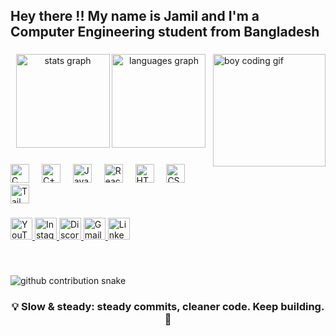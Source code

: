 <h2 align="left">Hey there !! My name is Jamil and I'm a Computer Engineering student from Bangladesh</h2>

###

<!-- Boy Coding GIF -->
<img align="right" height="180" src="https://media.giphy.com/media/fkZukR450RQ1qnGaq9/giphy.gif" alt="boy coding gif" />

###

<div align="center">
  <img src="https://github-readme-stats.vercel.app/api?username=hey-jamil&show_icons=true&include_all_commits=true&count_private=true&theme=radical" height="150" alt="stats graph" />
  <img src="https://github-readme-stats.vercel.app/api/top-langs?username=hey-jamil&layout=compact&card_width=320&langs_count=6&theme=radical" height="150" alt="languages graph" />
</div>

###

<div align="left">
  <img src="https://cdn.jsdelivr.net/gh/devicons/devicon/icons/c/c-original.svg" height="30" alt="C" />
  <img width="12"/>
  <img src="https://cdn.jsdelivr.net/gh/devicons/devicon/icons/cplusplus/cplusplus-original.svg" height="30" alt="C++" />
  <img width="12"/>
  <img src="https://cdn.jsdelivr.net/gh/devicons/devicon/icons/javascript/javascript-original.svg" height="30" alt="JavaScript" />
  <img width="12"/>
  <img src="https://cdn.jsdelivr.net/gh/devicons/devicon/icons/react/react-original.svg" height="30" alt="React" />
  <img width="12"/>
  <img src="https://cdn.jsdelivr.net/gh/devicons/devicon/icons/html5/html5-original.svg" height="30" alt="HTML5" />
  <img width="12"/>
  <img src="https://cdn.jsdelivr.net/gh/devicons/devicon/icons/css3/css3-original.svg" height="30" alt="CSS3" />
  <img width="12"/>
  <img src="https://www.vectorlogo.zone/logos/tailwindcss/tailwindcss-icon.svg" height="30" alt="Tailwind" />
</div>

###

<div align="left">
  <a href="https://youtube.com/YOUR_CHANNEL" target="_blank">
    <img src="https://img.shields.io/static/v1?message=YouTube&logo=youtube&style=for-the-badge&color=FF0000" height="35" alt="YouTube" />
  </a>
  <a href="https://instagram.com/YOUR_INSTAGRAM" target="_blank">
    <img src="https://img.shields.io/static/v1?message=Instagram&logo=instagram&style=for-the-badge&color=E4405F" height="35" alt="Instagram" />
  </a>
  <a href="https://discord.gg/YOUR_DISCORD" target="_blank">
    <img src="https://img.shields.io/static/v1?message=Discord&logo=discord&style=for-the-badge&color=7289DA" height="35" alt="Discord" />
  </a>
  <a href="mailto:YOUR_EMAIL@gmail.com" target="_blank">
    <img src="https://img.shields.io/static/v1?message=Gmail&logo=gmail&style=for-the-badge&color=D14836" height="35" alt="Gmail" />
  </a>
  <a href="https://linkedin.com/in/YOUR_LINKEDIN" target="_blank">
    <img src="https://img.shields.io/static/v1?message=LinkedIn&logo=linkedin&style=for-the-badge&color=0077B5" height="35" alt="LinkedIn" />
  </a>
</div>

###

<br clear="both">

<!-- Snake animation -->
<picture> <source media="(prefers-color-scheme: dark)" srcset="https://raw.githubusercontent.com/hey-jamil/hey-jamil/output/github-contribution-grid-snake-dark.svg" /> <source media="(prefers-color-scheme: light)" srcset="https://raw.githubusercontent.com/hey-jamil/hey-jamil/output/github-contribution-grid-snake.svg" /> <img alt="github contribution snake" src="https://raw.githubusercontent.com/hey-jamil/hey-jamil/output/github-contribution-grid-snake.svg" /> </picture>

###

<h3 align="center">💡 Slow & steady: steady commits, cleaner code. Keep building. 🚀</h3>
